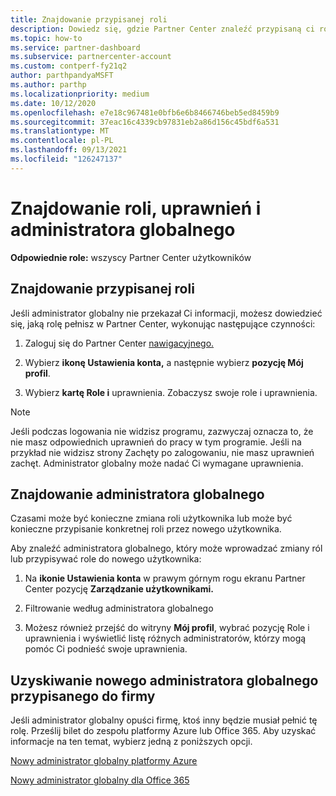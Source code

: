 ```yaml
---
title: Znajdowanie przypisanej roli
description: Dowiedz się, gdzie Partner Center znaleźć przypisaną ci rolę, swoje uprawnienia i administratora globalnego.
ms.topic: how-to
ms.service: partner-dashboard
ms.subservice: partnercenter-account
ms.custom: contperf-fy21q2
author: parthpandyaMSFT
ms.author: parthp
ms.localizationpriority: medium
ms.date: 10/12/2020
ms.openlocfilehash: e7e18c967481e0bfb6e6b8466746beb5ed8459b9
ms.sourcegitcommit: 37eac16c4339cb97831eb2a86d156c45bdf6a531
ms.translationtype: MT
ms.contentlocale: pl-PL
ms.lasthandoff: 09/13/2021
ms.locfileid: "126247137"
---
```

# <a name="find-your-role-your-permissions-and-your-global-admin"></a>Znajdowanie roli, uprawnień i administratora globalnego


**Odpowiednie role:** wszyscy Partner Center użytkowników

## <a name="find-the-role-youve-been-assigned"></a>Znajdowanie przypisanej roli

Jeśli administrator globalny nie przekazał Ci informacji, możesz dowiedzieć się, jaką rolę pełnisz w Partner Center, wykonując następujące czynności:

1. Zaloguj się do Partner Center [nawigacyjnego.](https://partner.microsoft.com/dashboard/home)

1. Wybierz **ikonę Ustawienia konta,** a następnie wybierz **pozycję Mój profil**.
 
1. Wybierz **kartę Role i** uprawnienia. Zobaczysz swoje role i uprawnienia.
 
>[!Note]
>Jeśli podczas logowania nie widzisz programu, zazwyczaj oznacza to, że nie masz odpowiednich uprawnień do pracy w tym programie. Jeśli na przykład nie widzisz strony Zachęty po zalogowaniu, nie masz uprawnień zachęt. Administrator globalny może nadać Ci wymagane uprawnienia.

## <a name="find-your-global-admin"></a>Znajdowanie administratora globalnego

Czasami może być konieczne zmiana roli użytkownika lub może być konieczne przypisanie konkretnej roli przez nowego użytkownika.

Aby znaleźć administratora globalnego, który może wprowadzać zmiany ról lub przypisywać role do nowego użytkownika: 

1. Na **ikonie Ustawienia konta** w prawym górnym rogu ekranu Partner Center pozycję **Zarządzanie użytkownikami.**

1. Filtrowanie według administratora globalnego

1. Możesz również przejść do witryny **Mój profil**, wybrać pozycję Role i uprawnienia i wyświetlić listę różnych administratorów, którzy mogą pomóc Ci podnieść swoje uprawnienia.  


## <a name="get-a-new-global-admin-assigned-to-your-company"></a>Uzyskiwanie nowego administratora globalnego przypisanego do firmy

Jeśli administrator globalny opuści firmę, ktoś inny będzie musiał pełnić tę rolę. Prześlij bilet do zespołu platformy Azure lub Office 365. Aby uzyskać informacje na ten temat, wybierz jedną z poniższych opcji.

[Nowy administrator globalny platformy Azure](https://support.microsoft.com/help/4505981/what-to-do-if-the-only-admin-for-your-mpn-program-has-left-the-company)

[Nowy administrator globalny dla Office 365](https://admin.microsoft.com/)

